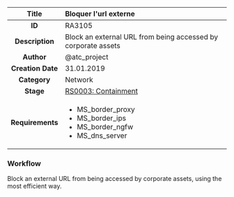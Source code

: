 | Title                       | Bloquer l'url externe         |
|:---------------------------:|:--------------------|
| **ID**                      | RA3105            |
| **Description**             | Block an external URL from being accessed by corporate assets   |
| **Author**                  | @atc_project        |
| **Creation Date**           | 31.01.2019 |
| **Category**                | Network      |
| **Stage**                   |[RS0003: Containment](../Response_Stages/RS0003.md)| 
| **Requirements** |<ul><li>MS_border_proxy</li><li>MS_border_ips</li><li>MS_border_ngfw</li><li>MS_dns_server</li></ul>|

### Workflow

Block an external URL from being accessed by corporate assets, using the most efficient way.  
